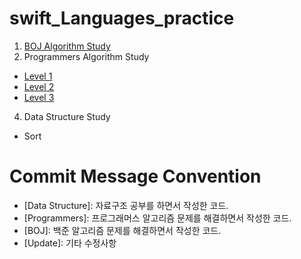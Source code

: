 # swift_Languages_practice
1. [BOJ Algorithm Study](https://github.com/ByeongjooYoo/swift_practice/tree/main/Swift_practice/Swift_practice/BaekJoon%20Algorithm)
2. Programmers Algorithm Study
  - [Level 1](https://github.com/ByeongjooYoo/swift_practice/tree/main/Swift_practice/Swift_practice/Programmers/Level%201)
  - [Level 2](https://github.com/ByeongjooYoo/swift_practice/tree/main/Swift_practice/Swift_practice/Programmers/Level%202)
  - [Level 3](https://github.com/ByeongjooYoo/swift_practice/tree/main/Swift_practice/Swift_practice/Programmers/Level%203)
4. Data Structure Study
  - Sort
# Commit Message Convention
* [Data Structure]: 자료구조 공부를 하면서 작성한 코드.  
* [Programmers]: 프로그래머스 알고리즘 문제를 해결하면서 작성한 코드.  
* [BOJ]: 백준 알고리즘 문제를 해결하면서 작성한 코드.  
* [Update]: 기타 수정사항   
